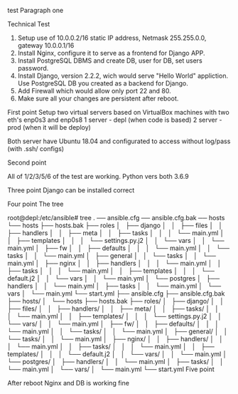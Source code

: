 test
Paragraph one

Technical Test

1.	Setup use of 10.0.0.2/16 static IP address, Netmask 255.255.0.0, gateway 10.0.0.1/16
2.	Install Nginx, configure it to serve as a frontend for Django APP.
3.	Install PostgreSQL DBMS and create DB, user for DB, set users password.
4.	Install Django, version 2.2.2, wich would serve "Hello World" appliction. Use PostgreSQL DB you created as a backend for Django.
5.	Add Firewall which would allow only port 22 and 80.
6.	Make sure all your changes are persistent after reboot.


First point
Setup two virtual servers based on VirtualBox machines with two eth's enp0s3 and enp0s8
1 server - depl (when code is based)
2 server - prod (when it will be deploy)

Both server have Ubuntu 18.04 and configurated to access without log/pass (with .ssh/ configs)

Second point

All of 1/2/3/5/6 of the test are working. Python vers both 3.6.9

Three point
Django can be installed correct

Four point
The tree

root@depl:/etc/ansible# tree .
── ansible.cfg
── ansible.cfg.bak
── hosts
   └── hosts
├── hosts.bak
├── roles
│   ├── django
│   │   ├── files
│   │   ├── handlers
│   │   ├── meta
│   │   ├── tasks
│   │   │   └── main.yml
│   │   ├── templates
│   │   │   └── settings.py.j2
│   │   └── vars
│   │       └── main.yml
│   ├── fw
│   │   ├── defaults
│   │   │   └── main.yml
│   │   └── tasks
│   │       └── main.yml
│   ├── general
│   │   └── tasks
│   │       └── main.yml
│   ├── nginx
│   │   ├── handlers
│   │   │   └── main.yml
│   │   ├── tasks
│   │   │   └── main.yml
│   │   ├── templates
│   │   │   └── default.j2
│   │   └── vars
│   │       └── main.yml
│   └── postgres
│       ├── handlers
│       │   └── main.yml
│       ├── tasks
│       │   └── main.yml
│       └── vars
│           └── main.yml
└── start.yml
├── ansible.cfg
├── ansible.cfg.bak
├── hosts/
│   └── hosts
├── hosts.bak
├── roles/
│   ├── django/
│   │   ├── files/
│   │   ├── handlers/
│   │   ├── meta/
│   │   ├── tasks/
│   │   │   └── main.yml
│   │   ├── templates/
│   │   │   └── settings.py.j2
│   │   └── vars/
│   │       └── main.yml
│   ├── fw/
│   │   ├── defaults/
│   │   │   └── main.yml
│   │   └── tasks/
│   │       └── main.yml
│   ├── general/
│   │   └── tasks/
│   │       └── main.yml
│   ├── nginx/
│   │   ├── handlers/
│   │   │   └── main.yml
│   │   ├── tasks/
│   │   │   └── main.yml
│   │   ├── templates/
│   │   │   └── default.j2
│   │   └── vars/
│   │       └── main.yml
│   └── postgres/
│       ├── handlers/
│       │   └── main.yml
│       ├── tasks/
│       │   └── main.yml
│       └── vars/
│           └── main.yml
└── start.yml
Five point

After reboot Nginx and DB is working fine
